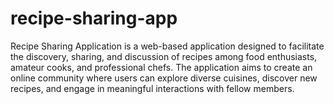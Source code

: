 # recipe-sharing-app

Recipe Sharing Application is a web-based application designed to 
facilitate the discovery, sharing, and discussion of recipes among 
food enthusiasts, amateur cooks, and professional chefs. The 
application aims to create an online community where users 
can explore diverse cuisines, discover new recipes, and engage in 
meaningful interactions with fellow members.
